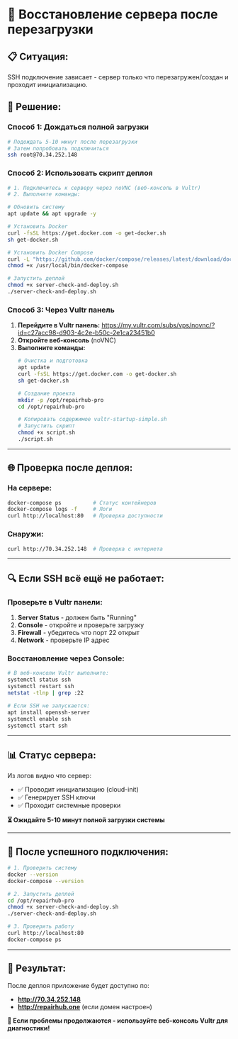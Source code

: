 # 🚨 Восстановление сервера после перезагрузки

## 📋 Ситуация:
SSH подключение зависает - сервер только что перезагружен/создан и проходит инициализацию.

## 🔧 Решение:

### **Способ 1: Дождаться полной загрузки**
```bash
# Подождать 5-10 минут после перезагрузки
# Затем попробовать подключиться
ssh root@70.34.252.148
```

### **Способ 2: Использовать скрипт деплоя**
```bash
# 1. Подключитесь к серверу через noVNC (веб-консоль в Vultr)
# 2. Выполните команды:

# Обновить систему
apt update && apt upgrade -y

# Установить Docker
curl -fsSL https://get.docker.com -o get-docker.sh
sh get-docker.sh

# Установить Docker Compose
curl -L "https://github.com/docker/compose/releases/latest/download/docker-compose-$(uname -s)-$(uname -m)" -o /usr/local/bin/docker-compose
chmod +x /usr/local/bin/docker-compose

# Запустить деплой
chmod +x server-check-and-deploy.sh
./server-check-and-deploy.sh
```

### **Способ 3: Через Vultr панель**
1. **Перейдите в Vultr панель:** https://my.vultr.com/subs/vps/novnc/?id=c27acc98-d903-4c2e-b50c-2e1ca23451b0
2. **Откройте веб-консоль** (noVNC)
3. **Выполните команды:**
   ```bash
   # Очистка и подготовка
   apt update
   curl -fsSL https://get.docker.com -o get-docker.sh
   sh get-docker.sh

   # Создание проекта
   mkdir -p /opt/repairhub-pro
   cd /opt/repairhub-pro

   # Копировать содержимое vultr-startup-simple.sh
   # Запустить скрипт
   chmod +x script.sh
   ./script.sh
   ```

---

## 🌐 **Проверка после деплоя:**

### **На сервере:**
```bash
docker-compose ps          # Статус контейнеров
docker-compose logs -f     # Логи
curl http://localhost:80   # Проверка доступности
```

### **Снаружи:**
```bash
curl http://70.34.252.148  # Проверка с интернета
```

---

## 🔍 **Если SSH всё ещё не работает:**

### **Проверьте в Vultr панели:**
1. **Server Status** - должен быть "Running"
2. **Console** - откройте и проверьте загрузку
3. **Firewall** - убедитесь что порт 22 открыт
4. **Network** - проверьте IP адрес

### **Восстановление через Console:**
```bash
# В веб-консоли Vultr выполните:
systemctl status ssh
systemctl restart ssh
netstat -tlnp | grep :22

# Если SSH не запускается:
apt install openssh-server
systemctl enable ssh
systemctl start ssh
```

---

## 📊 **Статус сервера:**

Из логов видно что сервер:
- ✅ Проводит инициализацию (cloud-init)
- ✅ Генерирует SSH ключи
- ✅ Проходит системные проверки

**⏳ Ожидайте 5-10 минут полной загрузки системы**

---

## 🚀 **После успешного подключения:**

```bash
# 1. Проверить систему
docker --version
docker-compose --version

# 2. Запустить деплой
cd /opt/repairhub-pro
chmod +x server-check-and-deploy.sh
./server-check-and-deploy.sh

# 3. Проверить работу
curl http://localhost:80
docker-compose ps
```

---

## 🎯 **Результат:**
После деплоя приложение будет доступно по:
- **http://70.34.252.148**
- **http://repairhub.one** (если домен настроен)

**🔧 Если проблемы продолжаются - используйте веб-консоль Vultr для диагностики!**
